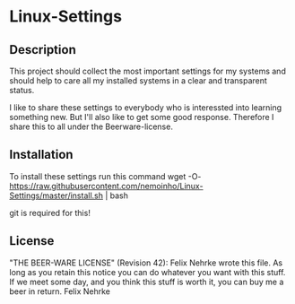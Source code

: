Linux-Settings
==============

Description
-----------
This project should collect the most important settings for my systems and
should help to care all my installed systems in a clear and transparent status.

I like to share these settings to everybody who is interessted into learning
something new. But I'll also like to get some good response. Therefore I share
this to all under the Beerware-license.

Installation
------------
To install these settings run this command
wget -O- https://raw.githubusercontent.com/nemoinho/Linux-Settings/master/install.sh | bash

git is required for this!

License
-------
"THE BEER-WARE LICENSE" (Revision 42):
Felix Nehrke wrote this file. As long as you retain this notice you can do
whatever you want with this stuff. If we meet some day, and you think this
stuff is worth it, you can buy me a beer in return.
Felix Nehrke
